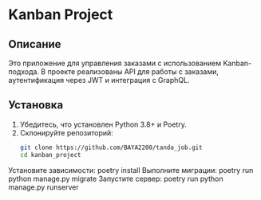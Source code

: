 # Kanban Project

## Описание
Это приложение для управления заказами с использованием Kanban-подхода. В проекте реализованы API для работы с заказами, аутентификация через JWT и интеграция с GraphQL.

## Установка
1. Убедитесь, что установлен Python 3.8+ и Poetry.
2. Склонируйте репозиторий:
   ```bash
   git clone https://github.com/BAYA2200/tanda_job.git
   cd kanban_project


Установите зависимости:
poetry install
Выполните миграции:
poetry run python manage.py migrate
Запустите сервер:
poetry run python manage.py runserver